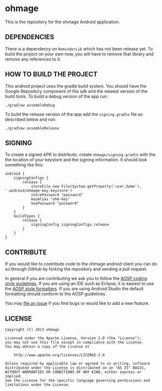ohmage
======

This is the repository for the ohmage Android application.

DEPENDENCIES
------------

There is a dependency on `ReminderLib` which has not been release yet. To build the project on
your own now, you will have to remove that library and remove any references to it.


HOW TO BUILD THE PROJECT
------------------------

This android project uses the gradle build system. You should have the Google Repository component
of the sdk and the newest version of the build tools. To build a debug version of the app run:

    ./gradlew assembleDebug

To build the release version of the app add the `signing.gradle` file as described below and run:

    ./gradlew assembleRelease


SIGNING
-------

To create a signed APK to distribute, create `ohmage/signing.gradle` with the the location of your
keystore and the signing information. It should look something like this:

    android {
        signingConfigs {
            release {
                storeFile new File(System.getProperty('user.home'), '.android/ohmage-key.keystore')
                storePassword "password"
                keyAlias "ohm-key"
                keyPassword "password"
            }
        }
        buildTypes {
            release {
                signingConfig signingConfigs.release
            }
        }
    }

CONTRIBUTE
----------

If you would like to contribute code to the ohmage android client you can do so through
GitHub by forking the repository and sending a pull request.

In general if you are contributing we ask you to follow the
[AOSP coding style guidelines](http://source.android.com/source/code-style.html).
If you are using an IDE such as Eclipse, it is easiest to use the
[AOSP style formatters](http://source.android.com/source/using-eclipse.html#eclipse-formatting). If
you are using Android Studio the default formatting should conform to the AOSP guidelines.

You may [file an issue](https://github.com/ohmage/android/issues/new) if you find bugs or would
like to add a new feature.

LICENSE
-------

    Copyright (C) 2013 ohmage

    Licensed under the Apache License, Version 2.0 (the "License");
    you may not use this file except in compliance with the License.
    You may obtain a copy of the License at

        http://www.apache.org/licenses/LICENSE-2.0

    Unless required by applicable law or agreed to in writing, software
    distributed under the License is distributed on an "AS IS" BASIS,
    WITHOUT WARRANTIES OR CONDITIONS OF ANY KIND, either express or implied.
    See the License for the specific language governing permissions and
    limitations under the License.

[gist]: https://gist.github.com/f2prateek/5606337
[sealskej]: https://gist.github.com/f2prateek/5606337/#comment-903996